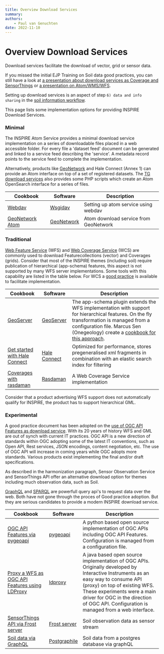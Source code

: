 ```yaml
---
title: Overview Download Services
summary: 
authors:
    - Paul van Genuchten
date: 2022-11-10
---
```


# Overview Download Services

Download services facilitate the download of vector, grid or sensor data. 

If you missed the initial EJP Training on Soil data good practices, you can still have a look at [a presentation about download services as Coverage and SensorThings](https://wur.yuja.com/V/Video?v=184380&node=785951&a=1565884354&autoplay=1) or [a presentation on Atom/WMS/WFS](https://wur.yuja.com/V/Video?v=184438&node=786146&a=1735271407&autoplay=1).

Setting up download services is an aspect of step `6) data and info sharing` in the [soil information workflow](https://www.isric.org/index.php/utilise/community-practice).

This page lists some implementation options for providing INSPIRE Download Services.

### Minimal

The INSPIRE Atom Service provides a minimal download service implementation on a series of downloadable files placed in a web accessible folder. For every file a 'dataset feed' document can be generated and linked to a service feed describing the 'service'. A metadata record points to the service feed to complete the implementation.

Alternatively, products like [GeoNetwork](https://geonetwork-opensource.org/manuals/3.10.x/en/tutorials/inspire/download-atom.html) and Hale Connect (Annex 1) can provide an Atom interface on top of a set of registered datasets. The [TG download services](https://inspire.ec.europa.eu/documents/technical-guidance-implementation-inspire-download-services) also provides some PHP scripts which create an Atom OpenSearch interface for a series of files.

| Cookbook | Software | Description |
| --- | --- | --- |
| [Webdav](tools/webdav.md) | [Wsgidav](https://wsgidav.readthedocs.io) | Setting up atom service using webdav |
| [GeoNetwork Atom](tools/geonetwork.md) | [GeoNetwork](https://geonetwork-opensource.org) | Atom download service from GeoNetwork |

### Traditional

[Web Feature Service](https://www.ogc.org/standards/wfs) (WFS) and [Web Coverage Service](https://www.ogc.org/standards/wcs) (WCS) are commonly used to download Featurecollections (vector) and Coverages (grids). Consider that most of the INSPIRE themes (including soil) require publication of hierarchical (app-schema) features, this aspect is not supported by many WFS server implementations. Some tools with this capability are listed in the table below. For WCS a [good practice](https://inspire-wcs.eu/) is available to facilitate implementation.

| Cookbook | Software | Description |
| --- | --- | --- |
| [GeoServer](tools/geoserver.md) | [GeoServer](https://geoserver.org/) | The app-schema plugin extends the WFS implementation with support for hierarchical features. On the fly transformation is managed from a configuration file. Marcus Sen (Onegeology) create a [cookbook for this approach](http://www.onegeology.org/docs/technical/OneGeologyWFSCookbook_v1.4.pdf). |
| [Get started with Hale Connect](https://help.wetransform.to/docs/getting-started/2018-04-28-quick-start) | [Hale Connect](https://www.wetransform.to/products/haleconnect/) | Optimized for performance, stores pregeneralised xml fragments in combination with an elastic search index for filtering |
| [Coverages with rasdaman](tools/rasdaman.md) | [Rasdaman](http://www.rasdaman.org/) | A Web Coverage Service implementation |

Consider that a product advertising WFS support does not automatically qualify for INSPIRE, the product has to support hierarchical GML.

### Experimental

A good practice document has been adopted on the [use of OGC API Features as download service](https://inspire.ec.europa.eu/good-practice/ogc-api-%E2%80%93-features-inspire-download-service). With its 20 years of history WFS and GML are out of synch with current IT practices. OGC API is a new direction of standards within OGC adopting some of the latest IT conventions, such as Open API, Rest services, JSON encodings, content negotiation, etc. The use of OGC API will increase in coming years while OGC adopts more standards. Various products exist implementing the final and/or draft specifications. 

As described in the harmonization paragraph, Sensor Observation Service and SensorThings API offer an alternative download option for themes including much observation data, such as Soil.

[GraphQL](https://graphile.org) and [SPARQL](https://www.w3.org/TR/sparql11-query/) are powerfull query api's to request data over the web. Both have not gone through the proces of Good practice adoption. But they are serious candidates to provide a modern INSPIRE download service.

| Cookbook | Software | Description |
| --- | --- | --- |
| [OGC API Features via pygeoapi](tools/pygeoapi.md) | [pygeoapi](https://pygeoapi.io) | A python based open source implementation of OGC APIs including OGC API Features. Configuration is managed from a configuration file. |
| [Proxy a WFS as OGC API Features using LDProxy](tools/ldproxy.md) | [ldproxy](https://github.com/interactive-instruments/ldproxy) | A java based open source implementation of OGC APIs. Originally developed by Interactive Instruments as an easy way to consume API (proxy) on top of existing WFS. These experiments were a main driver for OGC in the direction of OGC API. Configuration is managed from a web interface. |
| [SensorThings API via Frost server](tools/frost-server.md) | [Frost server](https://fraunhoferiosb.github.io/FROST-Server/) | Soil observation data as sensor stream |
| [Soil data via GraphQL](tools/postgraphile.md) | [Postgraphile](https://www.graphile.org/postgraphile/) | Soil data from a postgres database via graphQL |


